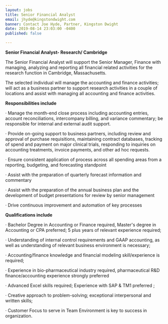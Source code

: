 ```yaml
---
layout: jobs
title: Senior Financial Analyst
email: jhyde@kingstondwight.com
banner: Contact Joe Hyde, Partner, Kingston Dwight
date: 2019-08-14 23:03:00 -0400
published: false

---
```

**Senior Financial Analyst- Research/ Cambridge**

The Senior Financial Analyst will support the Senior Manager, Finance with managing, analyzing and reporting all financial related activities for the research function in Cambridge, Massachusetts.

The selected individual will manage the accounting and finance activities; will act as a business partner to support research activities in a couple of locations and assist with managing all accounting and finance activities.

**Responsibilities include**

· Manage the month-end close process including accounting entries, account reconciliations, intercompany billing, and variance commentary; be responsible for internal and external audit support.

· Provide on-going support to business partners, including review and approval of purchase requisitions, maintaining contract databases, tracking of spend and payment on major clinical trials, responding to inquiries on accounting treatments, invoice payments, and other ad hoc requests.

· Ensure consistent application of process across all spending areas from a reporting, budgeting, and forecasting standpoint

· Assist with the preparation of quarterly forecast information and commentary

· Assist with the preparation of the annual business plan and the development of budget presentations for review by senior management

· Drive continuous improvement and automation of key processes

**Qualifications include**

· Bachelor Degree in Accounting or Finance required, Master's degree in Accounting or CPA preferred; 5 plus years of relevant experience required;

· Understanding of internal control requirements and GAAP accounting, as well as understanding of relevant business environment is necessary;

· Accounting/finance knowledge and financial modeling skill/experience is required;

· Experience in bio-pharmaceutical industry required, pharmaceutical R&D finance/accounting experience strongly preferred

· Advanced Excel skills required; Experience with SAP & TM1 preferred ;

· Creative approach to problem-solving; exceptional interpersonal and written skills;

· Customer Focus to serve in Team Environment is key to success in organization.